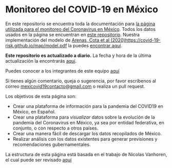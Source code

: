 # Monitoreo del COVID-19 en México

En este repositorio se encuentra toda la documentación para [la página utilizada para el monitoreo del Coronavirus en México](https://mexicovid19.github.io/Mexico/). Todos los datos usados en la página se encuentran en [este repositorio](https://github.com/mexicovid19/Mexico-datos). Nuestra implementación del modelo de [Arenas, Cota et al (2020)]()https://covid-19-risk.github.io/map/model.pdf la puedes [encontrar aquí](https://github.com/blas-ko/Mexico-modelo).

**Este repositorio es actualizado a diario.** La fecha y hora de la última actualización la encontrarás [aquí](https://github.com/mexicovid19/Mexico-datos/blob/master/datos/last_updated.csv).

Puedes conocer a los integrantes de este equipo [aquí](https://mexicovid19.github.io/Mexico/about.html)

Si tienes algún comentario, queja o sugerencia, por favor escríbenos al correo mexicovid19contacto@gmail.com o realiza un pull request.  

Los objetivos de esta página son: 
- Crear una plataforma de información para la pandemia del COVID19 en México, en Español.
- Crear una plataforma para _visualizar_ datos sobre la evolución de la pandemia del Coronavirus en México, ya sea por entidad federativa, en conjunto, o con respecto a otros países.
- Crear una manera fácil de descargar los datos recopilados de México. 
- Realizar análisis con los datos existentes para generar previsiones y recomendaciones gubernamentales.


La estructura de esta página está basada en el trabajo de Nicolas Vanhoren, el cual puede ser revisado [aquí](https://github.com/nicolas-van/bootstrap-4-github-pages)
